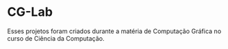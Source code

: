 # CG-Lab
Esses projetos foram criados durante a matéria de Computação Gráfica no curso de Ciência da Computação.
